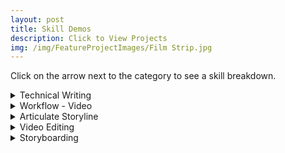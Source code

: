 ```yaml
---
layout: post
title: Skill Demos
description: Click to View Projects
img: /img/FeatureProjectImages/Film Strip.jpg
---
```


Click on the arrow next to the category to see a skill breakdown. 

<details>

<summary> Technical Writing </summary>
 <u> Scenerio Writing Storyboard/Script Example </u>
  <ul style ="list-style'type:disc">
    <li>Here is a sample from my latest project that has been genericized to demonstrate this writing style in a Storyboard/Script.</li>
    <li><a href="/docs/TechnicalWritingExamples/S SB&Script Example.docx" download> Scenerio Writing Storyboard/Script Example
    </a></li>
</ul>

  <u> Straight Informational Writing Storyboard/Script Example </u>
  <ul style ="list-style'type:disc">
    <li>Here is a sample from my latest project that has been genericized to demonstrate this writing style in a Storyboard/Script.</li>
    <li><a href="/docs/TechnicalWritingExamples/SI SB&Script Example.docx" download> Straight Informational Writing Storyboard/Script Example
    </a></li>
</ul>

  <u> Straight Informational Writing Text Reference Example </u>
  <ul style ="list-style'type:disc">
    <li>Here is a sample from my latest project that has been genericized to demonstrate this writing style in a Text Reference that would accompany the Video Training.</li>
    <li><a href="/docs/TechnicalWritingExamples/S Text Reference Example.docx" download> Straight Informational Writing Text Reference Example
    </a></li>
</ul>

</details>

<details>

  <summary>Workflow - Video </summary>
  <u>Storyboarding</u>
  <ul style ="list-style'type:disc">
    <li>Final Storyboard for the project. </li>
  </ul>
    Files
    <ul style="list-style'type:none">
    <li>
    <a href="/docs/SkillDemos/WorkflowVideo/Final 9-11 Commemorative Storyboard.docx" download> Final 9-11 Commemorative Storyboard
    </a></li>
    </ul>

  <u>Client Exchange</u>
  <ul style ="list-style'type:disc">
    <li>Summary of the Client communications with the resulting actions that were taken based on the feedback. </li>
  </ul>
    Files
    <ul style="list-style'type:none">
    <li>
    <a href="/docs/SkillDemos/WorkflowVideo/Client Exchange Log.docx" download> Client Exchange Log
    </a></li>
    </ul>

  <u>First Cut</u>
    <a href="https://youtu.be/tJRFAZOcUbI">  
    </a>

  <u>Option 2</u>
    <a href="https://youtu.be/juTcgbW0lOU"> 
    </a>


  <u>Second Cut</u>
    <a href="https://youtu.be/Us3teXS65yk">  
    </a>


  <u>Final Cut</u>
    <a href="https://youtu.be/kfSg1v4HhQc"> 
    </a>


</details>

<details>
  <summary>Articulate Storyline</summary>
  <u>Branching</u>
  <ul style ="list-style'type:disc">
    <li>Through the use of triggers depending on how the user response depends on where they are directed to next for the lesson.</li>
  </ul>
   <a href="https://youtu.be/iBrhV_X566Y"> 
    </a>

  <u>Triggers, Overlays, and Assessment</u>
  <ul style ="list-style'type:disc">
    <li>Short scene from Conflict Management for Leadership that utilizes triggers to progress the scene, overlays of multiple text boxes and character on a single slide, along with a check for understanding assessment.</li>
   <a href="https://youtu.be/JjsJRO75p04"> 
    </a>

</details>

<details>

  <summary>Video Editing</summary>
  <u>Deleting a Segment</u>
   <a href="https://youtu.be/7vO9wq4YaZA"> 
    </a>

  <u>Extending Slide to Match Audio</u>
   <a href="https://youtu.be/lyKQtFMv0TE"> 
    </a>

  <u>Replacing Segment and Audio</u>
   <a href="https://youtu.be/NlmyMu3wI0c"> 
    </a>

  <u>Text Overlays</u>
   <a href="https://youtu.be/inj8Esif-iY"> 
    </a>

  <u>Creating Video Overlays</u>
   <a href="https://youtu.be/CQ1-wYJCy_s"> 
    </a>

</details>

<details>

  <summary>Storyboarding </summary>
<div class="img_row">
	<img class="col one" src="{{ site.baseurl }}/img/Storyboard/Idea Board_Basic Outline.jpg" alt="" title= "Conflict Management for Leadership Storyboard"/>
  <img class="col one" src="{{ site.baseurl }}/img/Storyboard/Storyboard Outline.JPG" alt="" title= "Storyboard Outline for Getting Started with Google Suite"/>
	<img class="col one" src="{{ site.baseurl }}/img/Storyboard/Getting Started with Skype Articulate eLearning Storyboard.jpg" alt="" title= "Getting Started with Skype eLearning Storyboard"/>
</div>
<div class="three">
	<div class="col one caption">
		Conflict Management for Leadership Storyboard
	</div>
	<div class="col one caption">
		Storyboard Outline for Getting Started with Google Suite
	</div>
	<div class="col one caption">
		Getting Started with Skype eLearning Storyboard (eLearning)
	</div>
</div>

</details>